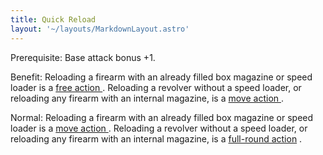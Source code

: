 ```yaml
---
title: Quick Reload
layout: '~/layouts/MarkdownLayout.astro'
---
```

Prerequisite: Base attack bonus +1.

Benefit: Reloading a firearm with an already filled box magazine or speed
loader is a [ free action ](/modern.d20.srd/combat/action.types) . Reloading a
revolver without a speed loader, or reloading any firearm with an internal
magazine, is a [ move action ](/modern.d20.srd/combat/move.actions) .

Normal: Reloading a firearm with an already filled box magazine or speed
loader is a [ move action ](/modern.d20.srd/combat/move.actions) . Reloading a
revolver without a speed loader, or reloading any firearm with an internal
magazine, is a [ full-round action](/modern.d20.srd/combat/full.round.actions) .

